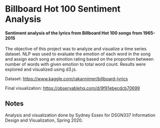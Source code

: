 # Billboard Hot 100 Sentiment Analysis
#### Sentiment analysis of the lyrics from Billboard Hot 100 songs from 1965-2015
The objective of this project was to analyze and visualize a time series dataset. NLP was used to evaluate the emotion of each word in the song and assign each song an emotion rating based on the proportion between number of words with given emotion to total word count. Results were explored and visualized using d3.js.

Dataset: https://www.kaggle.com/rakannimer/billboard-lyrics

Final visualization: https://observablehq.com/d/9f91ebecdcb70699

## Notes
Analysis and visualization done by Sydney Essex for DSGN337 Information Design and Visualization, Spring 2020.
